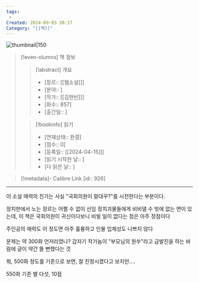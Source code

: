 ```yaml
---
tags:
 - 
Created: 2024-09-03 20:17
Category: "[[책]]"
---
```

![thumbnail|150]()

> [!even-olumns] 책 정보
>
>> [!abstract] 개요
>>
>> - [장르:: [[웹소설]]]
>> - [분야:: ]
>> - [작가:: [[김현빈]]]
>> - [화수:: 857]
>> - [출간일:: ]
>
>> [!bookinfo] 읽기
>>
>> - [연재상태:: 완결]
>> - [점수:: 0]
>> - [등록일:: [[2024-04-15]]]
>> - [읽기 시작한 날:: ]
>> - [다 읽은 날:: ]

> [!metadata]- Calibre Link
> [id:: 926]

***

이 소설 매력의 진가는 사실 "국회의원이 말대꾸?"를 시전한다는 부분이다.

정치판에서 노는 장르는 어쩔 수 없이 선임 정치괴물들에게 비비댈 수 밖에 없는 면이 있는데, 이 책은 국회의원이 귀신이다보니 비빌 일이 없다는 점은 아주 장점이다

주인공의 매력도 이 정도면 아주 훌륭하고 인물 입체성도 나쁘지 않다

문제는 약 300화 언저리였나? 갑자기 작가놈이 "부모님의 원쑤"라고 급발진을 하는 바람에 글이 약간 뜰 뻔했다는 것

뭐, 500화 정도를 기준으로 보면, 잘 진정시켰다고 보지만....

550화 기준 별 다섯, 10점